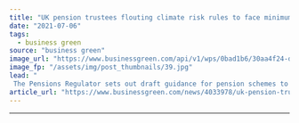 ```yaml
---
title: "UK pension trustees flouting climate risk rules to face minimum £2,500 fines, watchdog warns"
date: "2021-07-06"
tags: 
  - business green
source: "business green"
image_url: "https://www.businessgreen.com/api/v1/wps/0bad1b6/30aa4f24-d7ff-4697-8569-eafb150163a1/1/iStock-844432160-pension-185x114.jpg"
image_fp: "/assets/img/post_thumbnails/39.jpg"
lead: "
 The Pensions Regulator sets out draft guidance for pension schemes to comply with climate risk disclosure regulations coming into force this year ..."
article_url: "https://www.businessgreen.com/news/4033978/uk-pension-trustees-flouting-climate-risk-rules-minimum-gbp-500-fines-watchdog-warns"
---
```


---
